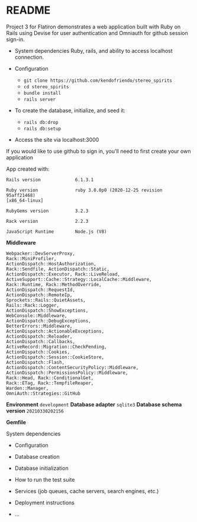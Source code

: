 # README

Project 3 for Flatiron demonstrates a web application built with Ruby on Rails using Devise for user authentication and Omniauth for github session sign-in. 

* System dependencies
	Ruby, rails, and ability to access localhost connection.
	
* Configuration
	* `git clone https://github.com/kendofriendo/stereo_spirits`
	* `cd stereo_spirits`
	* `bundle install`
	* `rails server`

* To create the database, initialize, and seed it:
	* `rails db:drop`
	* `rails db:setup`

* Access the site via localhost:3000

If you would like to use github to sign in, you'll need to first create your own application 

App created with:

    Rails version             6.1.3.1
    
    Ruby version              ruby 3.0.0p0 (2020-12-25 revision 95aff21468) 
    [x86_64-linux]
    
    RubyGems version          3.2.3
    
    Rack version              2.2.3
    
    JavaScript Runtime        Node.js (V8)

**Middleware** 

    Webpacker::DevServerProxy,
    Rack::MiniProfiler, 
    ActionDispatch::HostAuthorization,
    Rack::Sendfile, ActionDispatch::Static,
    ActionDispatch::Executor, Rack::LiveReload, ActiveSupport::Cache::Strategy::LocalCache::Middleware,
    Rack::Runtime, Rack::MethodOverride,
    ActionDispatch::RequestId,
    ActionDispatch::RemoteIp,
    Sprockets::Rails::QuietAssets,
    Rails::Rack::Logger,
    ActionDispatch::ShowExceptions,
    WebConsole::Middleware, 
    ActionDispatch::DebugExceptions,
    BetterErrors::Middleware,
    ActionDispatch::ActionableExceptions,
    ActionDispatch::Reloader,
    ActionDispatch::Callbacks,
    ActiveRecord::Migration::CheckPending,
    ActionDispatch::Cookies,
    ActionDispatch::Session::CookieStore,
    ActionDispatch::Flash,
    ActionDispatch::ContentSecurityPolicy::Middleware, ActionDispatch::PermissionsPolicy::Middleware,
    Rack::Head, Rack::ConditionalGet,
    Rack::ETag, Rack::TempfileReaper,
    Warden::Manager,
    OmniAuth::Strategies::GitHub

**Environment**
               `development`
**Database adapter**
          `sqlite3`
**Database schema version** 
  `20210330202156`

**Gemfile**

System dependencies

* Configuration

* Database creation

* Database initialization

* How to run the test suite

* Services (job queues, cache servers, search engines, etc.)

* Deployment instructions

* ...

<!--stackedit_data:
eyJoaXN0b3J5IjpbMTc1NTk3MTk0NiwtNjk1NjQxNTY4LDc1NT
g1MDczLC02NTQ3Njg3ODVdfQ==
-->